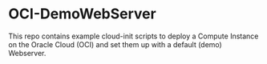 # OCI-DemoWebServer

This repo contains example cloud-init scripts to deploy a Compute Instance on the Oracle Cloud (OCI) and set them up with a default (demo) Webserver. 
